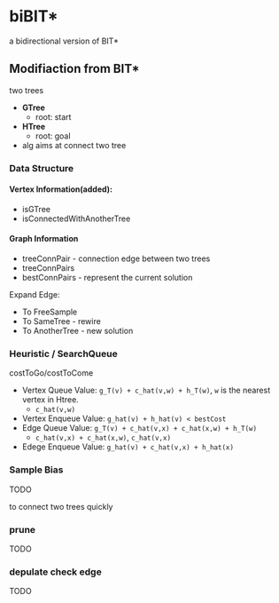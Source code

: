 # biBIT\*
a bidirectional version of BIT\*

## Modifiaction from BIT\*

two trees
* **GTree** 
    * root: start
* **HTree**
    * root: goal
* alg aims at connect two tree

### Data Structure

#### Vertex Information(added):

* isGTree
* isConnectedWithAnotherTree

#### Graph Information

* treeConnPair - connection edge between two trees
* treeConnPairs
* bestConnPairs - represent the current solution

Expand Edge:
* To FreeSample
* To SameTree -  rewire
* To AnotherTree - new solution

### Heuristic / SearchQueue

costToGo/costToCome

* Vertex Queue Value: `g_T(v) + c_hat(v,w) + h_T(w)`, `w` is the nearest vertex in Htree.
    * `c_hat(v,w)`
* Vertex Enqueue Value: `g_hat(v) + h_hat(v) < bestCost`
* Edge Queue Value: `g_T(v) + c_hat(v,x) + c_hat(x,w) + h_T(w)`
    * `c_hat(v,x) + c_hat(x,w)`, `c_hat(v,x)`
* Edege Enqueue Value: `g_hat(v) + c_hat(v,x) + h_hat(x)`

### Sample Bias

TODO

to connect two trees quickly

### prune
TODO

### depulate check edge
TODO